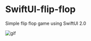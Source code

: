 # SwiftUI-flip-flop
Simple flip flop game using SwiftUI 2.0


![gif](https://user-images.githubusercontent.com/39632458/88624640-f91fce00-d0c4-11ea-9650-a6a63d0f6a13.gif)
